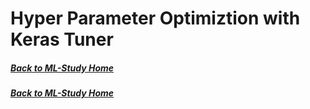 # Hyper Parameter Optimiztion with Keras Tuner

##### [Back to ML-Study Home](../README.md)



##### [Back to ML-Study Home](../README.md)
